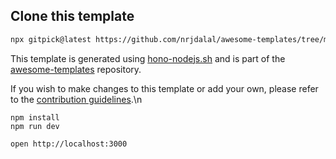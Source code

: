 ## Clone this template

```bash
npx gitpick@latest https://github.com/nrjdalal/awesome-templates/tree/main/hono-apps/hono-nodejs
```

This template is generated using [hono-nodejs.sh](https://github.com/nrjdalal/awesome-templates/blob/main/.github/.scripts/hono-nodejs.sh) and is part of the [awesome-templates](https://github.com/nrjdalal/awesome-templates) repository.

If you wish to make changes to this template or add your own, please refer to the [contribution guidelines](https://github.com/nrjdalal/awesome-templates?tab=readme-ov-file#contributing).\n
```
npm install
npm run dev
```

```
open http://localhost:3000
```
